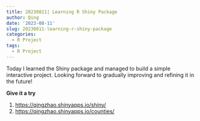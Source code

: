 ```yaml
---
title: 20230811| Learning R Shiny Package
author: Qing
date: '2023-08-11'
slug: 20230811-learning-r-shiny-package
categories:
  - R Project
tags:
  - R Project
---
```



Today I learned the Shiny package and managed to build a simple interactive project. Looking forward to gradually improving and refining it in the future!

**Give it a try**
1. https://qingzhao.shinyapps.io/shiny/
1. https://qingzhao.shinyapps.io/counties/